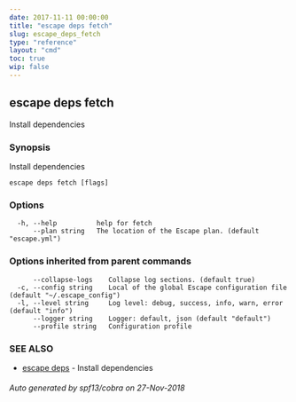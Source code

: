 ```yaml
---
date: 2017-11-11 00:00:00
title: "escape deps fetch"
slug: escape_deps_fetch
type: "reference"
layout: "cmd"
toc: true
wip: false
---
```

## escape deps fetch

Install dependencies

### Synopsis


Install dependencies

```
escape deps fetch [flags]
```

### Options

```
  -h, --help          help for fetch
      --plan string   The location of the Escape plan. (default "escape.yml")
```

### Options inherited from parent commands

```
      --collapse-logs    Collapse log sections. (default true)
  -c, --config string    Local of the global Escape configuration file (default "~/.escape_config")
  -l, --level string     Log level: debug, success, info, warn, error (default "info")
      --logger string    Logger: default, json (default "default")
      --profile string   Configuration profile
```

### SEE ALSO
* [escape deps](../escape_deps/)	 - Install dependencies

###### Auto generated by spf13/cobra on 27-Nov-2018
